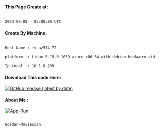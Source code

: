
   
#### This Page Create at:

```bash

2023-06-08 - 03:00:05 UTC

```

#### Create By Machine:

```bash

Host Name : fv-az574-72

platform  : Linux-5.15.0-1039-azure-x86_64-with-debian-bookworm-sid

Ip Local  : 10.1.0.239

```
#### Download This code Here:

[![GitHub release (latest by date)](https://img.shields.io/github/v/release/Gosdan-Movsesian/Gosdan?style=for-the-badge&label=Download)](https://github.com/Gosdan-Movsesian/Gosdan/releases) 

</p> 

#### About Me :

[![App-Run](https://github.com/Gosdan-Movsesian/Gosdan/actions/workflows/App-Run.yml/badge.svg)](https://github.com/Gosdan-Movsesian/Gosdan/actions/workflows/App-Run.yml)

```bash

Gosdan-Movsesian

```

